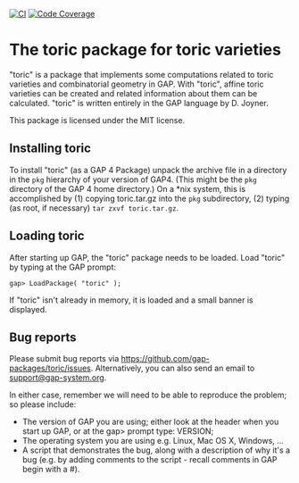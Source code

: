 [![CI](https://github.com/gap-packages/toric/actions/workflows/CI.yml/badge.svg)](https://github.com/gap-packages/toric/actions/workflows/CI.yml)
[![Code Coverage](https://codecov.io/github/gap-packages/toric/coverage.svg)](https://codecov.io/gh/gap-packages/toric)

The toric package for toric varieties
=====================================

"toric" is a package that implements some computations related to
toric varieties and combinatorial geometry in GAP.
With "toric", affine toric varieties can be created and
related information about them can be calculated.
"toric" is written entirely in the GAP language by D. Joyner.

This package is licensed under the MIT license.


Installing toric
----------------

To install "toric" (as a GAP 4 Package) unpack the archive file in a
directory in the `pkg` hierarchy of your version of GAP4. (This might be
the `pkg` directory of the GAP 4 home directory.) On a *nix system, this
is accomplished by (1) copying toric.tar.gz into the `pkg` subdirectory,
(2) typing (as root, if necessary) `tar zxvf toric.tar.gz`.


Loading toric
-------------

After starting up GAP, the "toric" package needs to be loaded.
Load "toric" by typing at the GAP prompt:

    gap> LoadPackage( "toric" );

If "toric" isn't already in memory, it is loaded and a small banner
is displayed.


Bug reports
-----------

Please submit bug reports via <https://github.com/gap-packages/toric/issues>.
Alternatively, you can also send an email to support@gap-system.org.

In either case, remember we will need to be able to reproduce the
problem; so please include:

* The version of GAP you are using; either look at the header when
  you start up GAP, or at the gap> prompt type: VERSION;
* The operating system you are using e.g. Linux, Mac OS X, Windows, ...
* A script that demonstrates the bug, along with a description of why
  it's a bug (e.g. by adding comments to the script - recall comments
  in GAP begin with a #).
